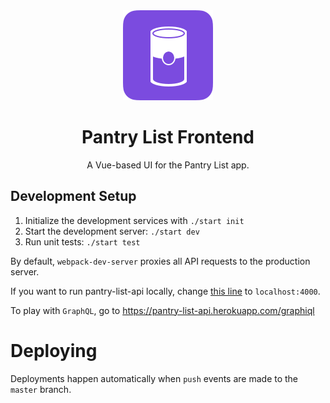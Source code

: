 <div align="center">
  <img src="https://github.com/SharpNotions/pantry-list-frontend/blob/master/src/assets/pantry-logo.svg" />
  <h1>Pantry List Frontend</h1>
  <p>A Vue-based UI for the Pantry List app.</p1>
</div>

## Development Setup

1.  Initialize the development services with `./start init`
2.  Start the development server: `./start dev`
3.  Run unit tests: `./start test`

By default, `webpack-dev-server` proxies all API requests to the production server.

If you want to run pantry-list-api locally, change [this line](https://github.com/SharpNotions/pantry-list-frontend/blob/f73df02f6f5a8cc4b0752af1f2e71bb597ae986a/webpack.config.js#L90)
to `localhost:4000`.

To play with `GraphQL`, go to https://pantry-list-api.herokuapp.com/graphiql

# Deploying

Deployments happen automatically when `push` events are made to the `master` branch.
